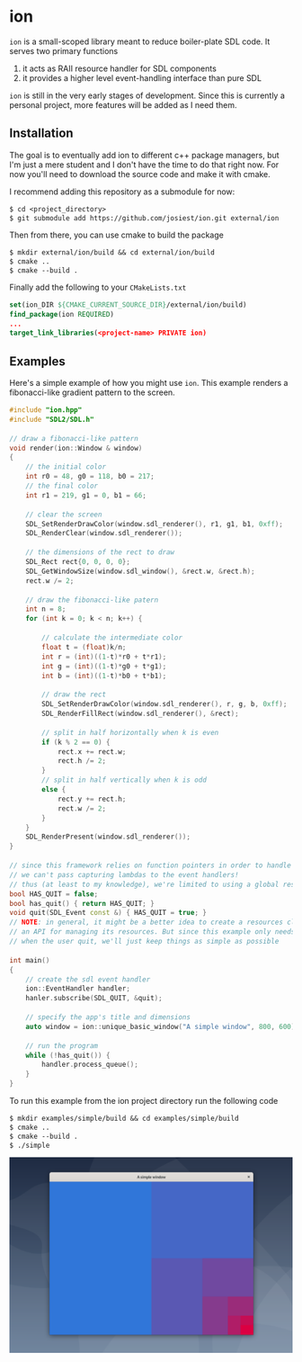 # ion

`ion` is a small-scoped library meant to reduce boiler-plate SDL code.
It serves two primary functions

1. it acts as RAII resource handler for SDL components
2. it provides a higher level event-handling interface than pure SDL

`ion` is still in the very early stages of development. Since this is currently
a personal project, more features will be added as I need them.

## Installation

The goal is to eventually add ion to different c++ package managers, but I'm
just a mere student and I don't have the time to do that right now. For now
you'll need to download the source code and make it with cmake.

I recommend adding this repository as a submodule for now:

```console
$ cd <project_directory>
$ git submodule add https://github.com/josiest/ion.git external/ion
```

Then from there, you can use cmake to build the package

```console
$ mkdir external/ion/build && cd external/ion/build
$ cmake ..
$ cmake --build .
```

Finally add the following to your `CMakeLists.txt`

```cmake
set(ion_DIR ${CMAKE_CURRENT_SOURCE_DIR}/external/ion/build)
find_package(ion REQUIRED)
...
target_link_libraries(<project-name> PRIVATE ion)
```

## Examples

Here's a simple example of how you might use `ion`. This example renders
a fibonacci-like gradient pattern to the screen.

```cpp
#include "ion.hpp"
#include "SDL2/SDL.h"

// draw a fibonacci-like pattern
void render(ion::Window & window)
{
    // the initial color
    int r0 = 48, g0 = 118, b0 = 217;
    // the final color
    int r1 = 219, g1 = 0, b1 = 66;

    // clear the screen
    SDL_SetRenderDrawColor(window.sdl_renderer(), r1, g1, b1, 0xff);
    SDL_RenderClear(window.sdl_renderer());

    // the dimensions of the rect to draw
    SDL_Rect rect{0, 0, 0, 0};
    SDL_GetWindowSize(window.sdl_window(), &rect.w, &rect.h);
    rect.w /= 2;

    // draw the fibonacci-like patern
    int n = 8;
    for (int k = 0; k < n; k++) {

        // calculate the intermediate color
        float t = (float)k/n;
        int r = (int)((1-t)*r0 + t*r1);
        int g = (int)((1-t)*g0 + t*g1);
        int b = (int)((1-t)*b0 + t*b1);

        // draw the rect
        SDL_SetRenderDrawColor(window.sdl_renderer(), r, g, b, 0xff);
        SDL_RenderFillRect(window.sdl_renderer(), &rect);

        // split in half horizontally when k is even
        if (k % 2 == 0) {
            rect.x += rect.w;
            rect.h /= 2;
        }
        // split in half vertically when k is odd
        else {
            rect.y += rect.h;
            rect.w /= 2;
        }
    }
    SDL_RenderPresent(window.sdl_renderer());
}

// since this framework relies on function pointers in order to handle events,
// we can't pass capturing lambdas to the event handlers!
// thus (at least to my knowledge), we're limited to using a global resource
bool HAS_QUIT = false;
bool has_quit() { return HAS_QUIT; }
void quit(SDL_Event const &) { HAS_QUIT = true; }
// NOTE: in general, it might be a better idea to create a resources class with
// an API for managing its resources. But since this example only needs to know
// when the user quit, we'll just keep things as simple as possible

int main()
{
    // create the sdl event handler
    ion::EventHandler handler;
    hanler.subscribe(SDL_QUIT, &quit);

    // specify the app's title and dimensions
    auto window = ion::unique_basic_window("A simple window", 800, 600);

    // run the program
    while (!has_quit()) {
        handler.process_queue();
    }
}
```

To run this example from the ion project directory run the following code

```console
$ mkdir examples/simple/build && cd examples/simple/build
$ cmake ..
$ cmake --build .
$ ./simple
```

![simple example window](images/simple-example.png)
